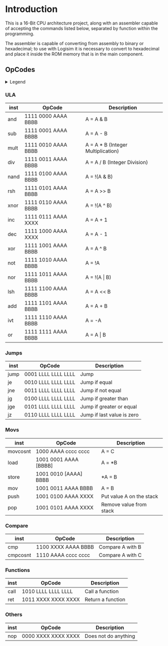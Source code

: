 # Introduction
This is a 16-Bit CPU architecture project, along with an assembler capable of accepting the commands listed below, separated by function within the programming.

The assembler is capable of converting from assembly to binary or hexadecimal; to use with Logisim it is necessary to convert to hexadecimal and place it inside the ROM memory that is in the main component.

## OpCodes
<details>
<summary>Legend</summary>

* AAAA = Address of an A register
* BBBB = Address of an B register
* XXXX = Will be ignored
* CCCC CCCC = 8 bit C constant
* LLLL LLLL LLLL = Label used for jumps in 12-bit code

</details>

### ULA
| inst  |        OpCode         |           Description              |
| ----- | --------------------- | ---------------------------------- |
| and   | 1111 0000 AAAA BBBB   | A = A & B                          |
| sub   | 1111 0001 AAAA BBBB   | A = A - B                          |
| mult  | 1111 0010 AAAA BBBB   | A = A * B (Integer Multiplication) |
| div   | 1111 0011 AAAA BBBB   | A = A / B (Integer Division)       |
| nand  | 1111 0100 AAAA BBBB   | A = !(A & B)                       |
| rsh   | 1111 0101 AAAA BBBB   | A = A >> B                         |
| xnor  | 1111 0110 AAAA BBBB   | A = !(A ^ B)                       |
| inc   | 1111 0111 AAAA XXXX   | A = A + 1                          |
| dec   | 1111 1000 AAAA XXXX   | A = A - 1                          |
| xor   | 1111 1001 AAAA BBBB   | A = A ^ B                          |
| not   | 1111 1010 AAAA BBBB   | A = !A                             |
| nor   | 1111 1011 AAAA BBBB   | A = !(A \| B)                      |
| lsh   | 1111 1100 AAAA BBBB   | A = A << B                         |
| add   | 1111 1101 AAAA BBBB   | A = A + B                          |
| ivt   | 1111 1110 AAAA BBBB   | A = -A                             |
| or    | 1111 1111 AAAA BBBB   | A = A \| B                         |

### Jumps
| inst  |        OpCode         |           Description              |
| ----- | --------------------- | ---------------------------------- |
| jump  | 0001 LLLL LLLL LLLL   | Jump                               |
| je    | 0010 LLLL LLLL LLLL   | Jump if equal                      |
| jne   | 0011 LLLL LLLL LLLL   | Jump if not equal                  |
| jg    | 0100 LLLL LLLL LLLL   | Jump if greater than               |
| jge   | 0101 LLLL LLLL LLLL   | Jump if greater or equal           |
| jz    | 0110 LLLL LLLL LLLL   | Jump if last value is zero         |

### Movs
| inst  |        OpCode         |           Description              |
| ----- | --------------------- | ---------------------------------- |
| movcosnt   | 1000 AAAA cccc cccc | A = C                           |
| load  | 1001 0001 AAAA [BBBB] | A = *B                             |
| store | 1001 0010 [AAAA] BBBB | *A = B                             |
| mov   | 1001 0011 AAAA BBBB   | A = B                              |
| push  | 1001 0100 AAAA XXXX   | Put value A on the stack           |
| pop   | 1001 0101 AAAA XXXX   | Remove value from stack            |

### Compare
| inst  |        OpCode         |           Description              |
| ----- | --------------------- | ---------------------------------- |
| cmp   | 1100 XXXX AAAA BBBB   | Compare A with B                   |
| cmpcosnt  | 1110 AAAA cccc cccc | Compare A with C                 |

### Functions
| inst  |        OpCode         |           Description              |
| ----- | --------------------- | ---------------------------------- |
| call  | 1010 LLLL LLLL LLLL   | Call a function                    |
| ret   | 1011 XXXX XXXX XXXX   | Return a function                  |

### Others
| inst  |        OpCode         |           Description              |
| ----- | --------------------- | ---------------------------------- |
| nop   | 0000 XXXX XXXX XXXX   | Does not do anything               |
